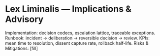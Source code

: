 # Lex Liminalis — Implications & Advisory
Implementation: decision codecs, escalation lattice, traceable exceptions.
Runbook: incident → deliberation → reversible decision → review.
KPIs: mean time to resolution, dissent capture rate, rollback half-life.
Risks & Mitigations: [fill]
